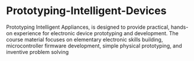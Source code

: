 # Prototyping-Intelligent-Devices

Prototyping Intelligent Appliances, is designed to provide practical, hands-on experience for electronic device prototyping and development. The course material focuses on elementary electronic skills building, microcontroller firmware development, simple physical prototyping, and inventive problem solving
